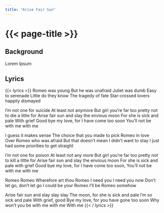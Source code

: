 ```yaml
---
title: "Arise Fair Sun"
---
```

# {{< page-title >}}

## Background
Lorem Ipsum

## Lyrics
{{< lyrics >}}
Romeo was young
But he was unafraid
Juliet was dumb
Easy to serenade
Little do they know
The tragedy of fate
Star-crossed lovers happily dismayed

I’m not one for suicide
At least not anymore
But girl you’re far too pretty not to die a little for
Arise fair sun and slay the envious moon
For she is sick and pale
With grief
Good bye my love, for I have come too soon
You’ll not be with me with me

I guess it makes sense
The choice that you made to pick
Romeo in love
Over Romeo who was afraid
But that doesn’t mean
I didn’t want to stay
I just had some priorities to get straight

I’m not one for poison
At least not any more
But girl you’re far too pretty not to kill a little for
Arise fair sun and slay the envious moon
For she is sick and pale with grief
Good bye my love, for I have come too soon, 
You’ll not be with me with me

Romeo Romeo 
Wherefore art thou Romeo 
I need you I need you now
Don’t let go, don’t let go
I could be your Romeo
I’ll be Romeo somehow

Arise fair sun and slay slay slay
The moon, for she is sick and pale
I’m so sick and pale
With grief, good
Bye my love, for you have gone too soon
Why won’t you be with me with me
With me
{{< / lyrics >}}
